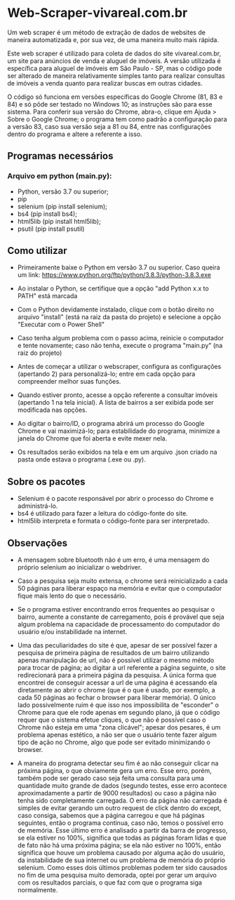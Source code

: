 # Web-Scraper-vivareal.com.br

Um web scraper é um método de extração de dados de websites de maneira automatizada e, por sua vez, de uma maneira muito mais rápida.

Este web scraper é utilizado para coleta de dados do site vivareal.com.br, um site para anúncios de venda e aluguel de imóveis. A versão utilizada é específica para aluguel de imóveis em São Paulo - SP, mas o código pode ser alterado de maneira relativamente simples tanto para realizar consultas de imóveis a venda quanto para realizar buscas em outras cidades.

O código só funciona em versões específicas do Google Chrome (81, 83 e 84) e só pôde ser testado no Windows 10; as instruções são para esse sistema. Para conferir sua versão do Chrome, abra-o, clique em Ajuda > Sobre o Google Chrome; o programa tem como padrão a configuração para a versão 83, caso sua versão seja a 81 ou 84, entre nas configurações dentro do programa e altere a referente a isso.


## Programas necessários
### Arquivo em python (main.py):
- Python, versão 3.7 ou superior;
- pip
- selenium (pip install selenium);
- bs4 (pip install bs4);
- html5lib (pip install html5lib);
- psutil (pip install psutil)


## Como utilizar
- Primeiramente baixe o Python em versão 3.7 ou superior. Caso queira um link: https://www.python.org/ftp/python/3.8.3/python-3.8.3.exe
- Ao instalar o Python, se certifique que a opção "add Python x.x to PATH" está marcada
- Com o Python devidamente instalado, clique com o botão direito no arquivo "install" (está na raiz da pasta do projeto) e selecione a opção "Executar com o Power Shell"
- Caso tenha algum problema com o passo acima, reinicie o computador e tente novamente; caso não tenha, execute o programa "main.py" (na raiz do projeto)

- Antes de começar a utilizar o webscraper, configura as configurações (apertando 2) para personalizá-lo; entre em cada opção para compreender melhor suas funções.
- Quando estiver pronto, acesse a opção referente a consultar imóveis (apertando 1 na tela inicial). A lista de bairros a ser exibida pode ser modificada nas opções.
- Ao digitar o bairro/ID, o programa abrirá um processo do Google Chrome e vai maximizá-lo; para estabilidade do programa, minimize a janela do Chrome que foi aberta e evite mexer nela.
- Os resultados serão exibidos na tela e em um arquivo .json criado na pasta onde estava o programa (.exe ou .py).


## Sobre os pacotes
- Selenium é o pacote responsável por abrir o processo do Chrome e administrá-lo.
- bs4 é utilizado para fazer a leitura do código-fonte do site.
- html5lib interpreta e formata o código-fonte para ser interpretado.

## Observações
- A mensagem sobre bluetooth não é um erro, é uma mensagem do próprio selenium ao inicializar o webdriver.

- Caso a pesquisa seja muito extensa, o chrome será reinicializado a cada 50 páginas para liberar espaço na memória e evitar que o computador fique mais lento do que o necessário.

- Se o programa estiver encontrando erros frequentes ao pesquisar o bairro, aumente a constante de carregamento, pois é provável que seja algum problema na capacidade de processamento do computador do usuário e/ou instabilidade na internet.

- Uma das peculiaridades do site é que, apesar de ser possível fazer a pesquisa de primeira página de resultados de um bairro utilizando apenas manipulação de url, não é possível utilizar o mesmo método para trocar de página; ao digitar a url referente a página seguinte, o site redirecionará para a primeira página da pesquisa. A única forma que encontrei de conseguir acessar a url de uma página é acessando ela diretamente ao abrir o chrome (que é o que é usado, por exemplo, a cada 50 páginas ao fechar o browser para liberar memória). O único lado possivelmente ruim é que isso nos impossibilita de "esconder" o Chrome para que ele rode apenas em segundo plano, já que o código requer que o sistema efetue cliques, o que não é possível caso o Chrome não esteja em uma "zona clicável"; apesar dos pesares, é um problema apenas estético, a não ser que o usuário tente fazer algum tipo de ação no Chrome, algo que pode ser evitado minimizando o browser.
  
- A maneira do programa detectar seu fim é ao não conseguir clicar na próxima página, o que obviamente gera um erro. Esse erro, porém, também pode ser gerado caso seja feita uma consulta para uma quantidade muito grande de dados (segundo testes, esse erro acontece aproximadamente a partir de 9000 resultados) ou caso a página não tenha sido completamente carregada. O erro da página não carregada é simples de evitar gerando um outro request de click dentro do except, caso consiga, sabemos que a página carregou e que há páginas seguintes, então o programa continua, caso não, temos o possível erro de memória. Esse último erro é analisado a partir da barra de progresso, se ela estiver no 100%, significa que todas as páginas foram lidas e que de fato não há uma próxima página; se ela não estiver no 100%, então significa que houve um problema causado por alguma ação do usuário, da instabilidade de sua internet ou um problema de memória do próprio selenium. Como esses dois últimos problemas podem ter sido causados no fim de uma pesquisa muito demorada, optei por gerar um arquivo com os resultados parciais, o que faz com que o programa siga normalmente.
